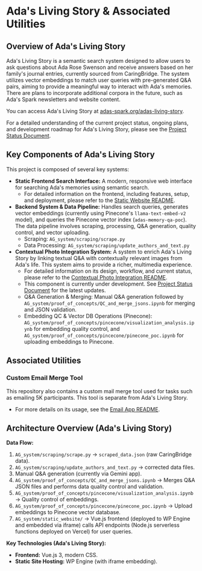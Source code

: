 # Ada's Living Story & Associated Utilities

## Overview of Ada's Living Story

Ada's Living Story is a semantic search system designed to allow users to ask questions about Ada Rose Swenson and receive answers based on her family's journal entries, currently sourced from CaringBridge. The system utilizes vector embeddings to match user queries with pre-generated Q&A pairs, aiming to provide a meaningful way to interact with Ada's memories. There are plans to incorporate additional corpora in the future, such as Ada's Spark newsletters and website content.

You can access Ada's Living Story at [adas-spark.org/adas-living-story](https://adas-spark.org/adas-living-story).

For a detailed understanding of the current project status, ongoing plans, and development roadmap for Ada's Living Story, please see the [Project Status Document](./PROJECT_STATUS.md).

## Key Components of Ada's Living Story

This project is composed of several key systems:

* **Static Frontend Search Interface:** A modern, responsive web interface for searching Ada's memories using semantic search.
    * For detailed information on the frontend, including features, setup, and deployment, please refer to the [Static Website README](./AG_system/static_website/README.md).
* **Backend System & Data Pipeline:** Handles search queries, generates vector embeddings (currently using Pinecone's `llama-text-embed-v2` model), and queries the Pinecone vector index (`adas-memory-qa-poc`). The data pipeline involves scraping, processing, Q&A generation, quality control, and vector uploading.
    * Scraping: `AG_system/scraping/scrape.py`
    * Data Processing: `AG_system/scraping/update_authors_and_text.py`
* **Contextual Photo Integration System:** A system to enrich Ada's Living Story by linking textual Q&A with contextually relevant images from Ada's life. This system aims to provide a richer, multimedia experience.
    *   For detailed information on its design, workflow, and current status, please refer to the [Contextual Photo Integration README](./AG_system/contextual_photo_integration/README.md).
    *   This component is currently under development. See [Project Status Document](./PROJECT_STATUS.md) for the latest updates.
    * Q&A Generation & Merging: Manual Q&A generation followed by `AG_system/proof_of_concepts/QC_and_merge_jsons.ipynb` for merging and JSON validation.
    * Embedding QC & Vector DB Operations (Pinecone): `AG_system/proof_of_concepts/pincecone/visualization_analysis.ipynb` for embedding quality control, and `AG_system/proof_of_concepts/pincecone/pinecone_poc.ipynb` for uploading embeddings to Pinecone.

## Associated Utilities

### Custom Email Merge Tool

This repository also contains a custom mail merge tool used for tasks such as emailing 5K participants. This tool is separate from Ada's Living Story.
* For more details on its usage, see the [Email App README](./email_app/README.md).

## Architecture Overview (Ada's Living Story)

**Data Flow:**
1.  `AG_system/scraping/scrape.py` → `scraped_data.json` (raw CaringBridge data).
2.  `AG_system/scraping/update_authors_and_text.py` → corrected data files.
3.  Manual Q&A generation (currently via Gemini app).
4.  `AG_system/proof_of_concepts/QC_and_merge_jsons.ipynb` → Merges Q&A JSON files and performs data quality control and validation.
5.  `AG_system/proof_of_concepts/pincecone/visualization_analysis.ipynb` → Quality control of embeddings.
6.  `AG_system/proof_of_concepts/pincecone/pinecone_poc.ipynb` → Upload embeddings to Pinecone vector database.
7.  `AG_system/static_website/` → Vue.js frontend (deployed to WP Engine and embedded via iframe) calls API endpoints (Node.js serverless functions deployed on Vercel) for user queries.

**Key Technologies (Ada's Living Story):**
* **Frontend:** Vue.js 3, modern CSS.
* **Static Site Hosting:** WP Engine (with iframe embedding).
